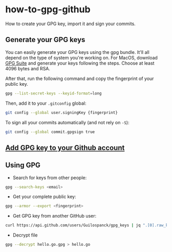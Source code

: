 # how-to-gpg-github
How to create your GPG key, import it and sign your commits.

## Generate your GPG keys
You can easily generate your GPG keys using the gpg bundle.
It'll all depend on the type of system you're working on. For MacOS, download [GPG Suite](https://gpgtools.org/) and generate your keys following the steps.
Choose at least 4096 bytes and RSA.

After that, run the following command and copy the fingerprint of your public key.
```bash
gpg --list-secret-keys --keyid-format=long
```

Then, add it to your `.gitconfig` global:
```bash
git config --global user.signingKey {fingerprint}
```

To sign all your commits automatically (and not rely on `-S`):
```bash
git config --global commit.gpgsign true 
```

## [Add GPG key to your Github account](https://docs.github.com/en/authentication/managing-commit-signature-verification/adding-a-gpg-key-to-your-github-account)

## Using GPG
- Search for keys from other people:
```bash
gpg --search-keys <email>
```

- Get your complete public key:
```bash
gpg --armor --export <fingerprint> 
```

- Get GPG key from another GitHub user:
```bash
curl https://api.github.com/users/Guilospanck/gpg_keys | jq ".[0].raw_key" -r | gpg --import 
```

- Decrypt file
```bash
gpg --decrypt hello.go.gpg > hello.go
```
